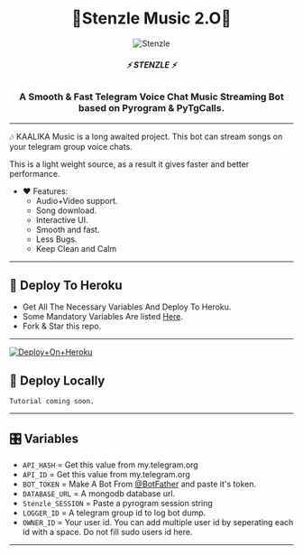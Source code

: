<h1 align="center">
  <b>🌹Stenzle Music 2.O💖</b>
</h1>

<p align="center">
  <img src="https://telegra.ph/file/f0e7b710cb3e448ad4601.jpg" alt="Stenzle" >
</p>

<h6 align="center">
  <b>⚡ STENZLE ⚡</b>
</h6>

<h3 align="center">
  <b>A Smooth & Fast Telegram Voice Chat Music Streaming Bot based on Pyrogram & PyTgCalls.</b>
</h3>

------

🎶 KAALIKA Music is a long awaited project. This bot can stream songs on your telegram group voice chats.

This is a light weight source, as a result it gives faster and better performance.

- ❤️ Features:
  - Audio+Video support.
  - Song download.
  - Interactive UI.
  - Smooth and fast.
  - Less Bugs.
  - Keep Clean and Calm

------
## 🚀 Deploy To Heroku
- Get All The Necessary Variables And Deploy To Heroku.
- Some Mandatory Variables Are listed [Here](#Variables).
- Fork & Star this repo.
------

[![Deploy+On+Heroku](https://www.herokucdn.com/deploy/button.svg)]([https://github.com/sakhaavvaavaj93/StenzleMusic/tree/Master])
## 🚀 Deploy Locally

`Tutorial coming soon.`

------
## 🎛️ Variables

- `API_HASH`  =  Get this value from my.telegram.org
- `API_ID`  =  Get this value from my.telegram.org
- `BOT_TOKEN`  =  Make A Bot From [@BotFather](https://t.me/botfather) and paste it's token.
- `DATABASE_URL`  =  A mongodb database url.
- `Stenzle_SESSION`  =  Paste a pyrogram session string
- `LOGGER_ID`  =  A telegram group id to log bot dump.
- `OWNER_ID` = Your user id. You can add multiple user id by seperating each id with a space. Do not fill sudo users id here.

------
